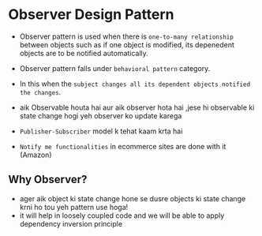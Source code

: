# Observer Design Pattern

- Observer pattern is used when there is `one-to-many relationship` between objects such as if one object is modified, its depenedent objects are to be notified automatically.
- Observer pattern falls under `behavioral pattern` category.
- In this when the `subject changes all its dependent objects notified the changes`.

- aik Observable houta hai aur aik observer hota hai ,jese hi observable ki state change hogi yeh observer ko update karega
- `Publisher-Subscriber` model k tehat kaam krta hai
- `Notify me functionalities` in ecommerce sites are done with it (Amazon)

## Why Observer?

- ager aik object ki state change hone se dusre objects ki state change krni ho tou yeh pattern use hoga!
- it will help in loosely coupled code and we will be able to apply dependency inversion principle

